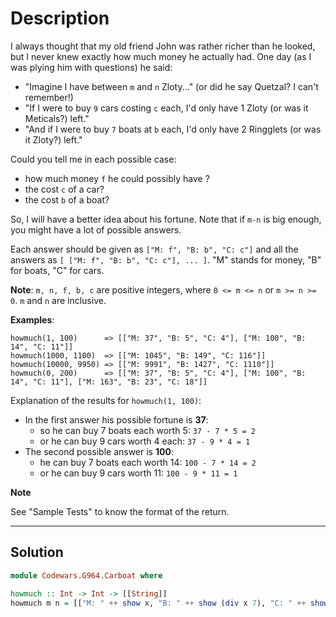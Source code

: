 # Description

I always thought that my old friend John was rather richer than he looked, but I never knew exactly how much money he actually had. One day (as I was plying him with questions) he said:

- "Imagine I have between `m` and `n` Zloty..." (or did he say Quetzal? I can't remember!)
- "If I were to buy `9` cars costing `c` each, I'd only have 1 Zloty (or was it Meticals?) left."
- "And if I were to buy `7` boats at `b` each, I'd only have 2 Ringglets (or was it Zloty?) left."

Could you tell me in each possible case:

- how much money `f` he could possibly have ?
- the cost `c` of a car?
- the cost `b` of a boat?

So, I will have a better idea about his fortune. Note that if `m-n` is big enough, you might have a lot of possible answers.

Each answer should be given as `["M: f", "B: b", "C: c"]` and all the answers as `[ ["M: f", "B: b", "C: c"], ... ]`. "M" stands for money, "B" for boats, "C" for cars.

**Note**: `m, n, f, b, c` are positive integers, where `0 <= m <= n` or `m >= n >= 0`. `m` and `n` are inclusive.

**Examples**:

```
howmuch(1, 100)      => [["M: 37", "B: 5", "C: 4"], ["M: 100", "B: 14", "C: 11"]]
howmuch(1000, 1100)  => [["M: 1045", "B: 149", "C: 116"]]
howmuch(10000, 9950) => [["M: 9991", "B: 1427", "C: 1110"]]
howmuch(0, 200)      => [["M: 37", "B: 5", "C: 4"], ["M: 100", "B: 14", "C: 11"], ["M: 163", "B: 23", "C: 18"]]
```

Explanation of the results for `howmuch(1, 100)`:

- In the first answer his possible fortune is **37**:
  - so he can buy 7 boats each worth 5: `37 - 7 * 5 = 2`
  - or he can buy 9 cars worth 4 each: `37 - 9 * 4 = 1`
- The second possible answer is **100**:
  - he can buy 7 boats each worth 14: `100 - 7 * 14 = 2`
  - or he can buy 9 cars worth 11: `100 - 9 * 11 = 1`

**Note**

See "Sample Tests" to know the format of the return.

---

## Solution

```hs
module Codewars.G964.Carboat where

howmuch :: Int -> Int -> [[String]]
howmuch m n = [["M: " ++ show x, "B: " ++ show (div x 7), "C: " ++ show (div x 9)] | x <- [min m n..max m n], rem x 9 == 1 && rem x 7 == 2 ]
```
